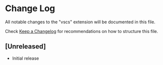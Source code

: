 # Change Log

All notable changes to the "vscs" extension will be documented in this file.

Check [Keep a Changelog](http://keepachangelog.com/) for recommendations on how to structure this file.

## [Unreleased]

- Initial release
